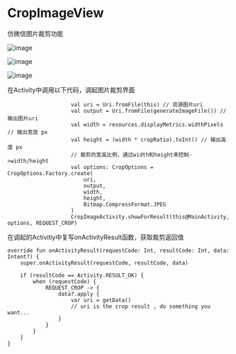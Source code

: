 # CropImageView
仿微信图片裁剪功能

<img src="https://github.com/liaohailong190/CropImageView/raw/master/app/src/main/assets/shot1.jpg" alt="image" style="max-width:448px;">

![image](https://github.com/liaohailong190/CropImageView/blob/master/app/src/main/assets/gif1.gif)

![image](https://github.com/liaohailong190/CropImageView/blob/master/app/src/main/assets/gif2.gif)

在Activity中调用以下代码，调起图片裁剪界面

                        val uri = Uri.fromFile(this) // 资源图片uri
                        val output = Uri.fromFile(generateImageFile()) // 输出图片uri
                        val width = resources.displayMetrics.widthPixels // 输出宽度 px
                        val height = (width * cropRatio).toInt() // 输出高度 px
                        // 裁剪的宽高比例，通过width和height来控制->width/height
                        val options: CropOptions = CropOptions.Factory.create(
                            uri,
                            output,
                            width,
                            height,
                            Bitmap.CompressFormat.JPEG
                        )
                        CropImageActivity.showForResult(this@MainActivity, options, REQUEST_CROP)
                        
在调起的Activitiy中复写onActivityResult函数，获取裁剪返回值

    override fun onActivityResult(requestCode: Int, resultCode: Int, data: Intent?) {
        super.onActivityResult(requestCode, resultCode, data)

        if (resultCode == Activity.RESULT_OK) {
            when (requestCode) {
                REQUEST_CROP -> {
                    data?.apply {
                        var uri = getData()
                        // uri is the crop result , do something you want...
                    }
                }
            }
        }
    }
